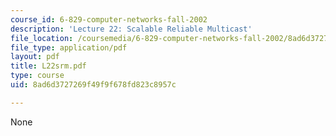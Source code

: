 ```yaml
---
course_id: 6-829-computer-networks-fall-2002
description: 'Lecture 22: Scalable Reliable Multicast'
file_location: /coursemedia/6-829-computer-networks-fall-2002/8ad6d3727269f49f9f678fd823c8957c_L22srm.pdf
file_type: application/pdf
layout: pdf
title: L22srm.pdf
type: course
uid: 8ad6d3727269f49f9f678fd823c8957c

---
```

None